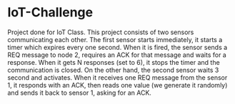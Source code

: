# IoT-Challenge
Project done for IoT Class.
This project consists of two sensors communicating each other. The first sensor starts immediately, it starts a timer which expires every one second. When it is fired, the sensor sends a REQ message to node 2, requires an ACK for that message and waits for a response. When it gets N responses (set to 6), it stops the timer and the communication is closed.
On the other hand, the second sensor waits 3 second and activates. When it receives one REQ message from the sensor 1, it responds with an ACK, then reads one value (we generate it randomly) and sends it back to sensor 1, asking for an ACK.
